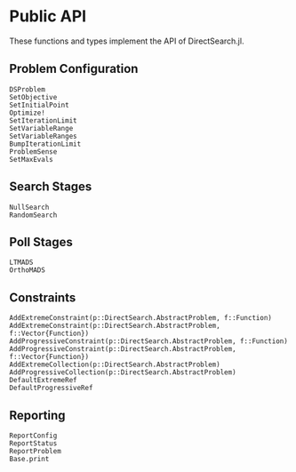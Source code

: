 # Public API

These functions and types implement the API of DirectSearch.jl. 

## Problem Configuration
```@docs
DSProblem
SetObjective
SetInitialPoint
Optimize!
SetIterationLimit
SetVariableRange
SetVariableRanges
BumpIterationLimit
ProblemSense
SetMaxEvals
```
## Search Stages
```@docs
NullSearch
RandomSearch
```

## Poll Stages
```@docs
LTMADS
OrthoMADS
```

## Constraints 
```@docs
AddExtremeConstraint(p::DirectSearch.AbstractProblem, f::Function)
AddExtremeConstraint(p::DirectSearch.AbstractProblem, f::Vector{Function})
AddProgressiveConstraint(p::DirectSearch.AbstractProblem, f::Function)
AddProgressiveConstraint(p::DirectSearch.AbstractProblem, f::Vector{Function})
AddExtremeCollection(p::DirectSearch.AbstractProblem)
AddProgressiveCollection(p::DirectSearch.AbstractProblem)
DefaultExtremeRef
DefaultProgressiveRef
```

## Reporting
```@docs
ReportConfig
ReportStatus
ReportProblem
Base.print
```
